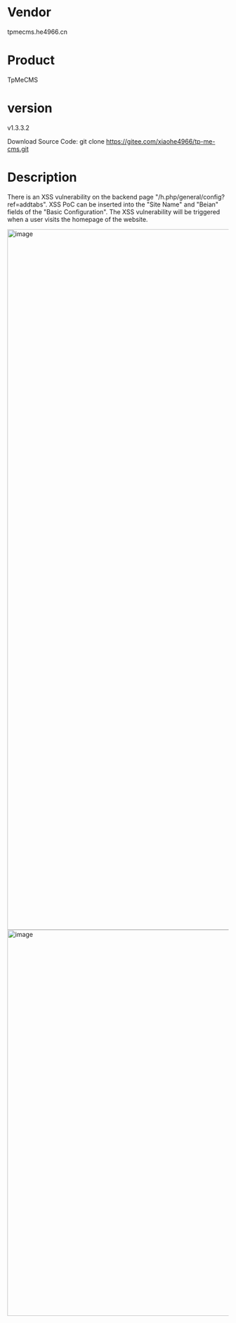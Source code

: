 # Vendor

tpmecms.he4966.cn

# Product

TpMeCMS

# version

v1.3.3.2

Download Source Code: git clone https://gitee.com/xiaohe4966/tp-me-cms.git

# Description

There is an XSS vulnerability on the backend page "/h.php/general/config?ref=addtabs". XSS PoC can be inserted into the "Site Name" and "Beian" fields of the "Basic Configuration". The XSS vulnerability will be triggered when a user visits the homepage of the website.

<img width="1591" alt="image" src="https://github.com/user-attachments/assets/558d22c1-150c-4174-bd90-af733ba6d8e5">
<img width="877" alt="image" src="https://github.com/user-attachments/assets/2cc5ef2e-81e6-40b1-9932-dc7899d9db19">
